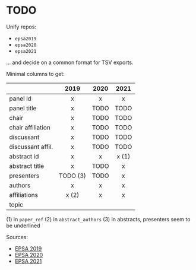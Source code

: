 # TODO

Unify repos:

- `epsa2019`
- `epsa2020`
- `epsa2021`

... and decide on a common format for TSV exports.

Minimal columns to get:

|                 | 2019 | 2020 | 2021 |
|:----------------|:----:|:----:|:----:|
panel id          |  x   |  x   |  x   |
panel title       |  x   | TODO | TODO |
chair             |  x   | TODO | TODO |
chair affiliation |  x   | TODO | TODO |
discussant        |  x   | TODO | TODO |
discussant affil. |  x   | TODO | TODO |
abstract id       |  x   |  x   |  x (1)  |
abstract title    |  x   | TODO |  x   |
presenters        | TODO (3) | TODO |  x   |
authors           |  x   |  x   |  x   |
affiliations      |  x (2) |  x   |  x   |
topic             |      |      |      |

(1) in `paper_ref`
(2) in `abstract_authors`
(3) in abstracts, presenters seem to be underlined

Sources:

- [EPSA 2019]()
- [EPSA 2020](https://github.com/briatte/epsa2020/blob/master/data/abstracts.tsv)
- [EPSA 2021](https://github.com/briatte/epsa2021/blob/main/data/abstracts.tsv)
